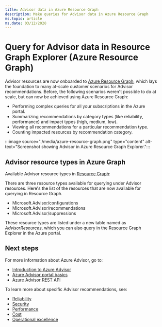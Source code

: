 ```yaml
---
title: Advisor data in Azure Resource Graph
description: Make queries for Advisor data in Azure Resource Graph
ms.topic: article
ms.date: 03/12/2020
---
```


# Query for Advisor data in Resource Graph Explorer (Azure Resource Graph)

Advisor resources are now onboarded to [Azure Resource Graph](https://azure.microsoft.com/features/resource-graph/), which lays the foundation to many at-scale customer scenarios for Advisor recommendations. Before, the following scenarios weren't possible to do at scale, but can now be achieved using Azure Resource Graph:

* Performing complex queries for all your subscriptions in the Azure portal.
* Summarizing recommendations by category types (like reliability, performance) and impact types (high, medium, low).
* Viewing all recommendations for a particular recommendation type.
* Counting impacted resources by recommendation category.

:::image source="./media/azure-resource-graph.png" type="content" alt-text="Screenshot showing Advisor in Azure Resource Graph Explorer.":::

## Advisor resource types in Azure Graph

Available Advisor resource types in [Resource Graph](/azure/governance/resource-graph/):

There are three resource types available for querying under Advisor resources. Here's the list of the resources that are now available for querying in Resource Graph.

* Microsoft.Advisor/configurations
* Microsoft.Advisor/recommendations
* Microsoft.Advisor/suppressions

These resource types are listed under a new table named as *AdvisorResources*, which you can also query in the Resource Graph Explorer in the Azure portal.

## Next steps

For more information about Azure Advisor, go to:

* [Introduction to Azure Advisor](advisor-overview.md)
* [Azure Advisor portal basics](advisor-get-started.md)
* [Azure Advisor REST API](/rest/api/advisor/)

To learn more about specific Advisor recommendations, see:

* [Reliability](advisor-reference-reliability-recommendations.md)
* [Security](advisor-security-recommendations.md)
* [Performance](advisor-reference-performance-recommendations.md)
* [Cost](advisor-reference-cost-recommendations.md)
* [Operational excellence](advisor-reference-operational-excellence-recommendations.md)



